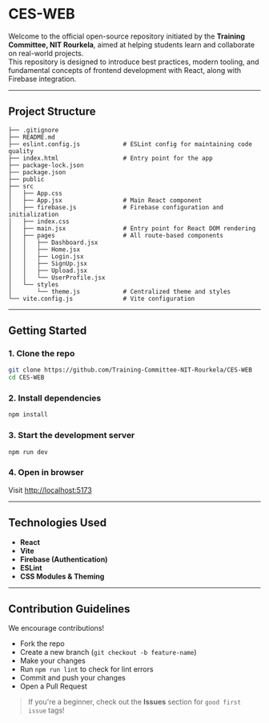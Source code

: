# CES-WEB

Welcome to the official open-source repository initiated by the **Training Committee, NIT Rourkela**, aimed at helping students learn and collaborate on real-world projects.  
This repository is designed to introduce best practices, modern tooling, and fundamental concepts of frontend development with React, along with Firebase integration.  

---

## Project Structure

```
├── .gitignore
├── README.md
├── eslint.config.js            # ESLint config for maintaining code quality
├── index.html                  # Entry point for the app
├── package-lock.json           
├── package.json
├── public
├── src
│   ├── App.css
│   ├── App.jsx                 # Main React component
│   ├── firebase.js             # Firebase configuration and initialization
│   ├── index.css
│   ├── main.jsx                # Entry point for React DOM rendering
│   ├── pages                   # All route-based components
│   │   ├── Dashboard.jsx
│   │   ├── Home.jsx
│   │   ├── Login.jsx
│   │   ├── SignUp.jsx
│   │   ├── Upload.jsx
│   │   └── UserProfile.jsx
│   └── styles
│       └── theme.js            # Centralized theme and styles
└── vite.config.js              # Vite configuration
```

---

## Getting Started

### 1. Clone the repo
```bash
git clone https://github.com/Training-Committee-NIT-Rourkela/CES-WEB
cd CES-WEB
```

### 2. Install dependencies
```bash
npm install
```

### 3. Start the development server
```bash
npm run dev
```

### 4. Open in browser  
Visit [http://localhost:5173](http://localhost:5173)  

---

## Technologies Used
- **React**  
- **Vite**  
- **Firebase (Authentication)**  
- **ESLint**  
- **CSS Modules & Theming**  

---

## Contribution Guidelines
We encourage contributions!  
- Fork the repo  
- Create a new branch (`git checkout -b feature-name`)  
- Make your changes  
- Run `npm run lint` to check for lint errors  
- Commit and push your changes  
- Open a Pull Request  

> If you're a beginner, check out the **Issues** section for `good first issue` tags!